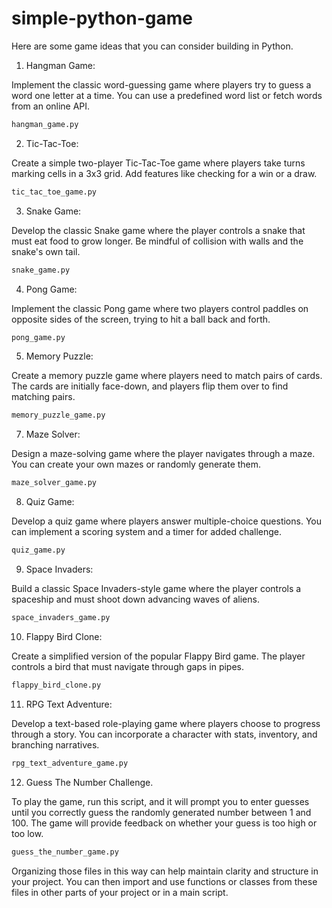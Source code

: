 # simple-python-game
Here are some game ideas that you can consider building in Python.

1. Hangman Game:

Implement the classic word-guessing game where players try to guess a word one letter at a time.
You can use a predefined word list or fetch words from an online API.

```bash
hangman_game.py
```

2. Tic-Tac-Toe:

Create a simple two-player Tic-Tac-Toe game where players take turns marking cells in a 3x3 grid.
Add features like checking for a win or a draw.

```bash
tic_tac_toe_game.py
```

3. Snake Game:

Develop the classic Snake game where the player controls a snake that must eat food to grow longer.
Be mindful of collision with walls and the snake's own tail.

```bash
snake_game.py
```

4. Pong Game:

Implement the classic Pong game where two players control paddles on opposite sides of the screen, trying to hit a ball back and forth.

```bash
pong_game.py
```

5. Memory Puzzle:

Create a memory puzzle game where players need to match pairs of cards. 
The cards are initially face-down, and players flip them over to find matching pairs.

```bash
memory_puzzle_game.py
```

7. Maze Solver:

Design a maze-solving game where the player navigates through a maze. 
You can create your own mazes or randomly generate them.

```bash
maze_solver_game.py
```

8. Quiz Game:

Develop a quiz game where players answer multiple-choice questions. 
You can implement a scoring system and a timer for added challenge.

```bash
quiz_game.py
```

9. Space Invaders:

Build a classic Space Invaders-style game where the player controls a spaceship and must shoot down advancing waves of aliens.

```bash
space_invaders_game.py
```

10. Flappy Bird Clone:

Create a simplified version of the popular Flappy Bird game. 
The player controls a bird that must navigate through gaps in pipes.

```bash
flappy_bird_clone.py
```

11. RPG Text Adventure:

Develop a text-based role-playing game where players choose to progress through a story. 
You can incorporate a character with stats, inventory, and branching narratives.

```bash
rpg_text_adventure_game.py
```

12. Guess The Number Challenge.

To play the game, run this script, and it will prompt you to enter guesses until you correctly guess the randomly generated number between 1 and 100.
The game will provide feedback on whether your guess is too high or too low.

```bash
guess_the_number_game.py
```


Organizing those files in this way can help maintain clarity and structure in your project. You can then import and use functions or classes from these files in other parts of your project or in a main script.
